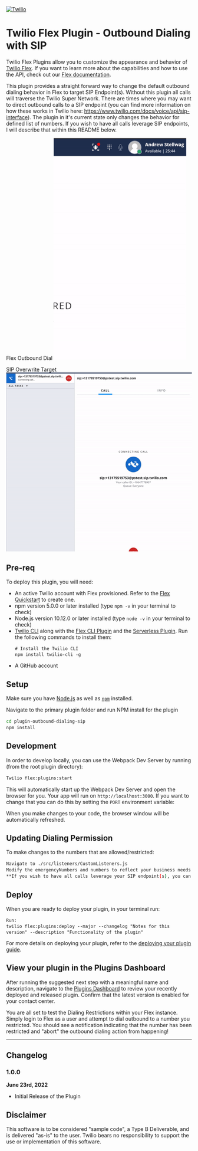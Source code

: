 <a  href="https://www.twilio.com">
<img  src="https://static0.twilio.com/marketing/bundles/marketing/img/logos/wordmark-red.svg"  alt="Twilio"  width="250"  />
</a>

# Twilio Flex Plugin - Outbound Dialing with SIP

Twilio Flex Plugins allow you to customize the appearance and behavior of [Twilio Flex](https://www.twilio.com/flex). If you want to learn more about the capabilities and how to use the API, check out our [Flex documentation](https://www.twilio.com/docs/flex).

This plugin provides a straight forward way to change the default outbound dialing behavior in Flex to target SIP Endpoint(s).  Without this plugin all calls will traverse the Twilio Super Network.  There are times where you may want to direct outbound calls to a SIP endpoint (you can find more information on how these works in Twilio here: https://www.twilio.com/docs/voice/api/sip-interface).  The plugin in it's current state only changes the behavior for defined list of numbers.  If you wish to have all calls leverage SIP endpoints, I will describe that within this README below.

Flex Outbound Dial
![Plugin Demo](https://github.com/aestellwag/plugin-outbound-dial-sip/blob/main/outbound-dial-sip-1.gif)

SIP Overwrite Target
![Plugin Demo](https://github.com/aestellwag/plugin-outbound-dial-sip/blob/main/outbound-dial-sip-2.gif)

## Pre-req

To deploy this plugin, you will need:

- An active Twilio account with Flex provisioned. Refer to the [Flex Quickstart](https://www.twilio.com/docs/flex/quickstart/flex-basics#sign-up-for-or-sign-in-to-twilio-and-create-a-new-flex-project") to create one.
- npm version 5.0.0 or later installed (type `npm -v` in your terminal to check)
- Node.js version 10.12.0 or later installed (type `node -v` in your terminal to check)
- [Twilio CLI](https://www.twilio.com/docs/twilio-cli/quickstart#install-twilio-cli) along with the [Flex CLI Plugin](https://www.twilio.com/docs/twilio-cli/plugins#available-plugins) and the [Serverless Plugin](https://www.twilio.com/docs/twilio-cli/plugins#available-plugins). Run the following commands to install them:
  ```
  # Install the Twilio CLI
  npm install twilio-cli -g
  ```
- A GitHub account

## Setup

Make sure you have [Node.js](https://nodejs.org) as well as [`npm`](https://npmjs.com) installed.

Navigate to the primary plugin folder and run NPM install for the plugin
```bash
cd plugin-outbound-dialing-sip
npm install
```

## Development

In order to develop locally, you can use the Webpack Dev Server by running (from the root plugin directory):

```bash
Twilio flex:plugins:start
```

This will automatically start up the Webpack Dev Server and open the browser for you. Your app will run on `http://localhost:3000`. If you want to change that you can do this by setting the `PORT` environment variable:

When you make changes to your code, the browser window will be automatically refreshed.

## Updating Dialing Permission

To make changes to the numbers that are allowed/restricted:

```bash
Navigate to ./src/listeners/CustomListeners.js
Modify the emergencyNumbers and numbers to reflect your business needs
**If you wish to have all calls leverage your SIP endpoint(s), you can simply remove the number check and have it overwrite for all calls!
```

## Deploy

When you are ready to deploy your plugin, in your terminal run:
```
Run: 
twilio flex:plugins:deploy --major --changelog "Notes for this version" --description "Functionality of the plugin"
```
For more details on deploying your plugin, refer to the [deploying your plugin guide](https://www.twilio.com/docs/flex/plugins#deploying-your-plugin).

## View your plugin in the Plugins Dashboard

After running the suggested next step with a meaningful name and description, navigate to the [Plugins Dashboard](https://flex.twilio.com/admin/) to review your recently deployed and released plugin. Confirm that the latest version is enabled for your contact center.

You are all set to test the Dialing Restrictions within your Flex instance.  Simply login to Flex as a user and attempt to dial outbound to a number you restricted.  You should see a notification indicating that the number has been restricted and "abort" the outbound dialing action from happening!


---

## Changelog

### 1.0.0

**June 23rd, 2022**

- Initial Release of the Plugin


## Disclaimer
This software is to be considered "sample code", a Type B Deliverable, and is delivered "as-is" to the user. Twilio bears no responsibility to support the use or implementation of this software.